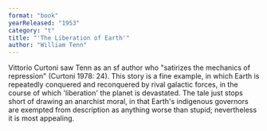 ```yaml
---
format: "book"
yearReleased: "1953"
category: "t"
title: "'The Liberation of Earth'"
author: "William Tenn"
---
```

Vittorio Curtoni saw Tenn as an sf author who "satirizes the mechanics of repression" (Curtoni 1978: 24). This story is a fine example, in which Earth is repeatedly conquered and reconquered by rival galactic forces, in the course of which 'liberation' the planet is devastated. The tale just stops short of drawing an anarchist moral, in that Earth's indigenous governors are exempted from description as anything worse than stupid; nevertheless it is most appealing.